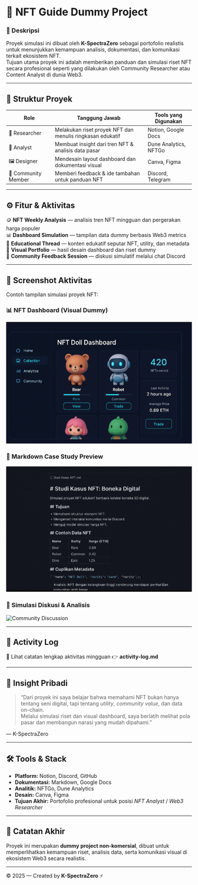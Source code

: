 # 🎨 NFT Guide Dummy Project

### 📘 Deskripsi
Proyek simulasi ini dibuat oleh **K-SpectraZero** sebagai portofolio realistis untuk menunjukkan kemampuan analisis, dokumentasi, dan komunikasi terkait ekosistem NFT.  
Tujuan utama proyek ini adalah memberikan panduan dan simulasi riset NFT secara profesional seperti yang dilakukan oleh Community Researcher atau Content Analyst di dunia Web3.

---

## 🧩 Struktur Proyek

| Role | Tanggung Jawab | Tools yang Digunakan |
|------|----------------|----------------------|
| 🧠 Researcher | Melakukan riset proyek NFT dan menulis ringkasan edukatif | Notion, Google Docs |
| 💬 Analyst | Membuat insight dari tren NFT & analisis data pasar | Dune Analytics, NFTGo |
| 🖼️ Designer | Mendesain layout dashboard dan dokumentasi visual | Canva, Figma |
| 👥 Community Member | Memberi feedback & ide tambahan untuk panduan NFT | Discord, Telegram |

---

## ⚙️ Fitur & Aktivitas

🪙 **NFT Weekly Analysis** — analisis tren NFT mingguan dan pergerakan harga populer  
📊 **Dashboard Simulation** — tampilan data dummy berbasis Web3 metrics  
🧠 **Educational Thread** — konten edukatif seputar NFT, utility, dan metadata  
🎨 **Visual Portfolio** — hasil desain dashboard dan riset dummy  
💬 **Community Feedback Session** — diskusi simulatif melalui chat Discord  

---

## 📸 Screenshot Aktivitas

Contoh tampilan simulasi proyek NFT:

### 📊 NFT Dashboard (Visual Dummy)
![NFT Dashboard](IMG_20251026_162722.png)

### 📑 Markdown Case Study Preview
![NFT Case Study](IMG_20251026_162623.png)

### 💬 Simulasi Diskusi & Analisis
![Community Discussion](IMG_20251026_162551)

---

## 🧾 Activity Log

📘 Lihat catatan lengkap aktivitas mingguan 👉 **activity-log.md**

---

## 🧭 Insight Pribadi

> “Dari proyek ini saya belajar bahwa memahami NFT bukan hanya tentang seni digital, tapi tentang *utility*, *community value*, dan data on-chain.  
> Melalui simulasi riset dan visual dashboard, saya berlatih melihat pola pasar dan membangun narasi yang mudah dipahami.”

— K-SpectraZero

---

## 🛠️ Tools & Stack

- **Platform:** Notion, Discord, GitHub  
- **Dokumentasi:** Markdown, Google Docs  
- **Analitik:** NFTGo, Dune Analytics  
- **Desain:** Canva, Figma  
- **Tujuan Akhir:** Portofolio profesional untuk posisi *NFT Analyst* / *Web3 Researcher*

---

## 🧩 Catatan Akhir

Proyek ini merupakan **dummy project non-komersial**, dibuat untuk memperlihatkan kemampuan riset, analisis data, serta komunikasi visual di ekosistem Web3 secara realistis.

---

© 2025 — Created by **K-SpectraZero** ⚡
